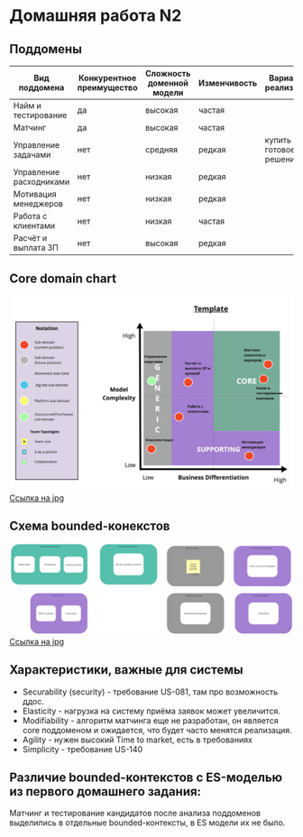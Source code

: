 Домашняя работа N2
==================

Поддомены
---------

|Вид поддомена       |Конкурентное преимущество |Сложность доменной модели  |Изменчивость|Варианты реализации    |Интерес проблемы|Предполагаемый вид поддомена|
|--------------------|--------------------------|---------------------------|------------|-----------------------|----------------|--------------------------  |
|Найм и тестирование | да                       | высокая                   | частая     |                       | высокий        | core                       |
|Матчинг             | да                       | высокая                   | частая     |                       | высокий        | core                       |
|Управление задачами | нет                      | средняя                   | редкая     | купить готовое решение| низкий         | generic                    |
|Управление расходниками| нет                      | низкая                    | редкая     |                       | низкий         | generic                    |
|Мотивация менеджеров| нет                      | низкая                    | редкая     |                       | низкий         | supporting                 |
|Работа с клиентами  | нет                      | низкая                    | частая     |                       | средний        | supporting                 |
|Расчёт и выплата ЗП | нет                      | высокая                   | редкая     |                       | средний        | supproting                 |


Core domain chart
-----------------
![Core domain chart](./core-domain-chart.jpg  "Core domain chart")
[Ссылка на jpg](core-domain-chart.jpg)


Схема bounded-конекстов
-----------------
![Схема bounded-конекстов ](./bounded-context.jpg  "Схема bounded-конекстов")
[Ссылка на jpg](bounded-context.jpg)


Характеристики, важные для системы
----------------------------------
* Securability (security) - требование US-081, там про возможность ддос.
* Elasticity - нагрузка на систему приёма заявок может увеличится.
* Modifiability - алгоритм матчинга еще не разработан, он является core поддоменом и ожидается, что будет часто менятся реализация.
* Agility - нужен высокий Time to market, есть в требованиях
* Simplicity - требование US-140


Различие bounded-контекстов с ES-моделью из первого домашнего задания:
----
Матчинг и тестирование кандидатов после анализа поддоменов выделились в отдельные bounded-контексты, в ES модели их не было.

